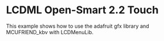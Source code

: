 # LCDML Open-Smart 2.2 Touch
This example shows how to use the adafruit gfx library and MCUFRIEND_kbv with LCDMenuLib.